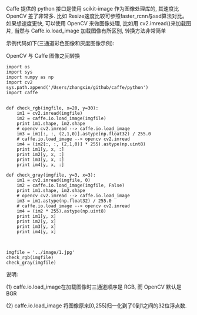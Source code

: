  Caffe 提供的 python 接口是使用 scikit-image 作为图像处理库的, 其速度比 OpenCV 差了非常多. 比如 Resize速度比较可参照faster_rcnn与ssd算法对比。
 如果想速度更快, 可以使用 OpenCV 来做图像处理, 比如用 cv2.imread()来加载图片, 当然与 Caffe.io.load_image 加载图像有所区别, 转换方法非常简单

示例代码如下(三通道彩色图像和灰度图像示例):

OpenCV 与 Caffe 图像之间转换
```
import os
import sys
import numpy as np
import cv2
sys.path.append('/Users/zhangxin/github/caffe/python')
import caffe


def check_rgb(imgfile, x=20, y=30):
    im1 = cv2.imread(imgfile)
    im2 = caffe.io.load_image(imgfile)
    print im1.shape, im2.shape
    # opencv cv2.imread --> caffe.io.load_image
    im3 = im1[:, :, (2,1,0)].astype(np.float32) / 255.0
    # caffe.io.load_image --> opencv cv2.imread
    im4 = (im2[:, :, (2,1,0)] * 255).astype(np.uint8)
    print im1[y, x, :]
    print im2[y, x, :]
    print im3[y, x, :]
    print im4[y, x, :]

def check_gray(imgfile, y=3, x=3):
    im1 = cv2.imread(imgfile, 0)
    im2 = caffe.io.load_image(imgfile, False)
    print im1.shape, im2.shape
    # opencv cv2.imread --> caffe.io.load_image
    im3 = im1.astype(np.float32) / 255.0
    # caffe.io.load_image --> opencv cv2.imread
    im4 = (im2 * 255).astype(np.uint8)
    print im1[y, x]
    print im2[y, x]
    print im3[y, x]
    print im4[y, x]



imgfile = '../image/1.jpg'
check_rgb(imgfile)
check_gray(imgfile)
```
说明:

(1) caffe.io.load_image在加载图像时三通道顺序是 RGB, 而 OpenCV 默认是 BGR

(2) caffe.io.load_image 将图像原来[0,255]归一化到了0到1之间的32位浮点数.